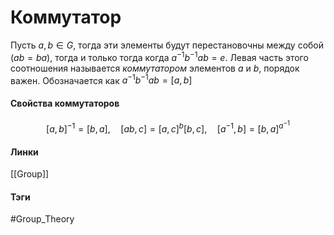 # Коммутатор
Пусть $a,b\in G$, тогда эти элементы будут перестановочны между собой ($ab=ba$), тогда и только тогда когда $a^{-1}b^{-1}ab=e$. Левая часть этого соотношения называется *коммутатором* элементов $a$ и $b$, порядок важен. 
Обозначается как $a^{-1}b^{-1}ab=[a,b]$

#### Свойства коммутаторов
$$
[a,b]^{-1}=[b,a],\quad [ab,c]=[a,c]^b[b,c],\quad[a^{-1},b]=[b,a]^{a^{-1}}
$$
#### Линки 
[[Group]]
#### Тэги 
 #Group_Theory 